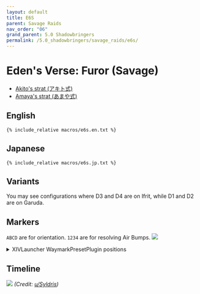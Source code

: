 ```yaml
---
layout: default
title: E6S
parent: Savage Raids
nav_order: "06"
grand_parent: 5.0 Shadowbringers
permalink: /5.0_shadowbringers/savage_raids/e6s/
---
```


# Eden's Verse: Furor (Savage)

- [Akito's strat (アキト式)](https://youtu.be/dAzhPxWFao4)
- [Amaya's strat (あまや式)](https://jp.finalfantasyxiv.com/lodestone/character/9416493/blog/4354941/)

## English
```
{% include_relative macros/e6s.en.txt %}
```

## Japanese
```
{% include_relative macros/e6s.jp.txt %}
```

## Variants

You may see configurations where D3 and D4 are on Ifrit, while D1 and D2 are on Garuda.

## Markers

`ABCD` are for orientation. `1234` are for resolving Air Bumps.
![](images/markers.jpg)
<details markdown=block>
<summary>XIVLauncher WaymarkPresetPlugin positions</summary>

```json
{"Name":"E6S","MapID":720,"A":{"X":100.0,"Y":0.0,"Z":82.0,"ID":0,"Active":true},"B":{"X":118.0,"Y":0.0,"Z":100.0,"ID":1,"Active":true},"C":{"X":100.0,"Y":0.0,"Z":118.0,"ID":2,"Active":true},"D":{"X":82.0,"Y":0.0,"Z":100.0,"ID":3,"Active":true},"One":{"X":96.5,"Y":0.0,"Z":96.5,"ID":4,"Active":true},"Two":{"X":103.5,"Y":0.0,"Z":96.5,"ID":5,"Active":true},"Three":{"X":103.5,"Y":0.0,"Z":103.5,"ID":6,"Active":true},"Four":{"X":96.5,"Y":0.0,"Z":103.5,"ID":7,"Active":true}}
```

</details>

## Timeline

![](https://i.redd.it/nzpnd1ak3mn41.png)
*(Credit: [u/Syldris](https://www.reddit.com/r/ffxiv/comments/fl6vmk/e6s_timeline_image/))*
